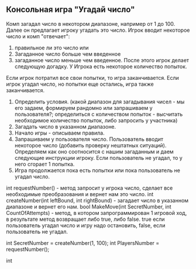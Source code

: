 ## Консольная игра "Угадай число"


Комп загадал число в некотором диапазоне, например от 1 до 100. 
Далее он предлагает игроку угадать это число.
Игрок вводит некоторое число и комп "отвечает":
1. правильное ли это число или
2. Загаданное число больше чем введенное
3. загаданное число меньше чем введенное.
После этого игрок делает следующую догадку.
У Игрока есть некоторое количество попыток.

Если игрок потратил все свои попытки, то игра заканчивается.
Если игрок угадал число, но попытки еще остались, игра также заканчивается.

1. Определить условия. (какой диапазон для загадывания чисел - мы его задаем, формируем рандомно или запрашиваем у пользователя?; определиться с количеством попыток - высчитать необходимое количество попыток, либо запросить у участника)
2. Загадать число в указанном диапазоне.
3. Начало игры - описываем правила.
4. Запрашиваем у пользователя число. Пользователь вводит некоторое число (добавить проверку нештатных ситуаций). Определяем как оно соотносится с нашим загаданным и даем следующие инструкции игроку. Если пользователь не угадал, то у него сгорает 1 попытка.
5. Игра продолжается пока есть попытки или пока пользователь не угадал число.

int requestNumber() - метод запросит у игрока число, сделает все необходимые преобразования и вернет нам это число.
int createNumber(int leftBound, int rightBound) - загадает число в указанном диапазоне и вернет его нам.
bool MakeMove(int SecretNumber, int CountOfAttempts) - метод, в котором запрограммирован 1 игровой ход, в результате метод возвращает либо true, либо false. true если пользователь угадал число и игру надо остановить, false, если пользователь не угадал.


int SecretNumber = createNumber(1, 100);
int PlayersNumber = requestNumber();

int